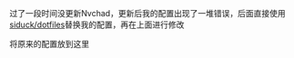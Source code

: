 
过了一段时间没更新Nvchad，更新后我的配置出现了一堆错误，后面直接使用[siduck/dotfiles](https://github.com/siduck/dotfiles)替换我的配置，再在上面进行修改

将原来的配置放到这里